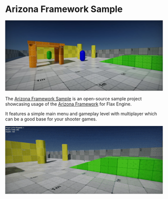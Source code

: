 # Arizona Framework Sample

![Arizona Framework Sample](media/arizona-sample.jpg)

The [Arizona Framework Sample](https://github.com/FlaxEngine/ArizonaFrameworkSample) is an open-source sample project showcasing usage of the [Arizona Framework](https://github.com/FlaxEngine/ArizonaFramework) for Flax Engine.

It features a simple main menu and gameplay level with multiplayer which can be a good base for your shooter games.

![Arizona Framework Sample](media/shooter-sample.gif)
